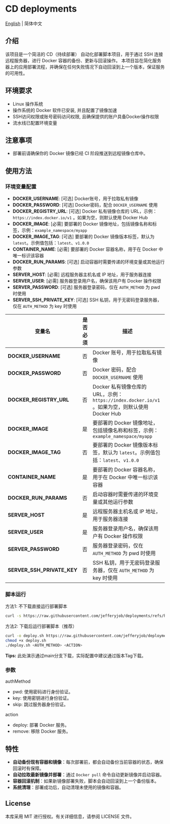 # CD deployments

[English](README.md) | 简体中文

## 介绍
该项目是一个简洁的 CD（持续部署） 自动化部署脚本项目，用于通过 SSH 连接远程服务器，进行 Docker 容器的备份、更新与回滚操作。 本项目旨在简化服务器上的应用部署流程，并确保在任何失败情况下自动回滚到上一个版本，保证服务的可用性。

## 环境要求
- Linux 操作系统
- 操作系统的 Docker 软件已安装, 并且配置了镜像加速
- SSH访问权限或账号密码访问权限, 且确保提供的账户具备Docker操作权限
- 流水线已配置环境变量

## 注意事项
- 部署前请确保你的 Docker 镜像已经 CI 阶段推送到远程镜像仓库中。

## 使用方法

### 环境变量配置
- **DOCKER_USERNAME**: [可选] Docker账号，用于拉取私有镜像
- **DOCKER_PASSWORD**: [可选] Docker密码，配合 `DOCKER_USERNAME` 使用
- **DOCKER_REGISTRY_URL**: [可选] Docker 私有镜像仓库的 URL，示例：`https://index.docker.io/v1` 。如果为空，则默认使用 Docker Hub
- **DOCKER_IMAGE**: [必需] 要部署的 Docker 镜像地址，包括镜像名称和标签，示例：`example_namespace/myapp`
- **DOCKER_IMAGE_TAG**: [可选] 要部署的 Docker 镜像版本标签，默认为 `latest`。示例值包括：`latest`、`v1.0.0`
- **CONTAINER_NAME**: [必需] 要部署的 Docker 容器名称，用于在 Docker 中唯一标识该容器
- **DOCKER_RUN_PARAMS**: [可选] 启动容器时需要传递的环境变量或其他运行参数
- **SERVER_HOST**: [必需] 远程服务器主机名或 IP 地址，用于服务器连接
- **SERVER_USER**: [必需] 服务器登录用户名，确保该用户有 Docker 操作权限
- **SERVER_PASSWORD**: [可选] 服务器登录密码，仅在 `AUTH_METHOD` 为 pwd 时使用
- **SERVER_SSH_PRIVATE_KEY**: [可选] SSH 私钥，用于无密码登录服务器，仅在 `AUTH_METHOD` 为 key 时使用

| 变量名                     | 是否必须 | 描述                                                         |
|--------------------------|------|------------------------------------------------------------|
| **DOCKER_USERNAME**      | 否    | Docker 账号，用于拉取私有镜像                                     |
| **DOCKER_PASSWORD**      | 否   | Docker 密码，配合 `DOCKER_USERNAME` 使用                       |
| **DOCKER_REGISTRY_URL**  | 否   | Docker 私有镜像仓库的 URL，示例：`https://index.docker.io/v1` 。如果为空，则默认使用 Docker Hub |
| **DOCKER_IMAGE**         | 是    | 要部署的 Docker 镜像地址，包括镜像名称和标签，示例：`example_namespace/myapp` |
| **DOCKER_IMAGE_TAG**     | 否   | 要部署的 Docker 镜像版本标签，默认为 `latest`。示例值包括：`latest`、`v1.0.0` |
| **CONTAINER_NAME**       | 是    | 要部署的 Docker 容器名称，用于在 Docker 中唯一标识该容器               |
| **DOCKER_RUN_PARAMS**    | 否   | 启动容器时需要传递的环境变量或其他运行参数                           |
| **SERVER_HOST**          | 是    | 远程服务器主机名或 IP 地址，用于服务器连接                          |
| **SERVER_USER**          | 是    | 服务器登录用户名，确保该用户有 Docker 操作权限                      |
| **SERVER_PASSWORD**      | 否   | 服务器登录密码，仅在 `AUTH_METHOD` 为 pwd 时使用                    |
| **SERVER_SSH_PRIVATE_KEY**| 否   | SSH 私钥，用于无密码登录服务器，仅在 `AUTH_METHOD` 为 key 时使用      |


### 脚本运行

方法1: 不下载直接运行部署脚本
```bash
curl -s https://raw.githubusercontent.com/jefferyjob/deployments/refs/heads/main/scripts/deploy.docker.sh | bash -s -- <AUTH_METHOD> <ACTION>
```

方法2:  下载后运行部署脚本（推荐）
```bash
curl -o deploy.sh https://raw.githubusercontent.com/jefferyjob/deployments/refs/heads/main/scripts/deploy.docker.sh
chmod +x deploy.sh
./deploy.sh <AUTH_METHOD> <ACTION>
```

**Tips:** 此处演示通过main分支下载，实际配置中建议通过版本Tag下载。

### 参数
authMethod
- pwd: 使用密码进行身份验证。
- key: 使用密钥进行身份验证。
- skip: 跳过服务器身份验证。

action
- deploy: 部署 Docker 服务。
- remove: 移除 Docker 服务。

## 特性
- **自动备份现有容器和镜像**：每次部署前，都会自动备份当前容器的状态，确保回滚时有保障。
- **自动拉取最新镜像并部署**：通过 `Docker pull` 命令自动更新镜像并启动容器。
- **容器回滚机制**：如果新镜像部署失败，脚本会自动回滚到上一个备份版本。
- **系统清理**：部署成功后，自动清理未使用的镜像和容器。

## License
本库采用 MIT 进行授权。有关详细信息，请参阅 LICENSE 文件。

